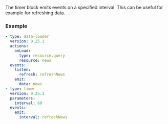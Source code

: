 The timer block emits events on a specified interval. This can be useful for example for refreshing
data.

### Example

```yaml
- type: data-loader
  version: 0.25.1
  actions:
    onLoad:
      type: resource.query
      resource: news
  events:
    listen:
      refresh: refreshNews
    emit:
      data: news
- type: timer
  version: 0.25.1
  parameters:
    interval: 60
  events:
    emit:
      interval: refreshNews
```
